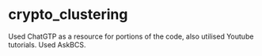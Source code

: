 # crypto_clustering
Used ChatGTP as a resource for portions of the code, also utilised Youtube tutorials.
Used AskBCS.
